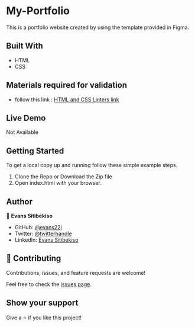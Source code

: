 # My-Portfolio
This is a portfolio website created by using the template provided in Figma.


## Built With

- HTML
- CSS

## Materials required for validation
- follow this link :
[HTML and CSS Linters link]( https://github.com/microverseinc/linters-config/tree/master/html-css)

## Live Demo
Not Available

## Getting Started

To get a local copy up and running follow these simple example steps.

1. Clone the Repo or Download the Zip file
2. Open index.html with your browser.

## Author

👤 **Evans Sitibekiso**

- GitHub: [@evans22j](https://github.com/evans22j)
- Twitter: [@twitterhandle](https://twitter.com/Evans_22J)
- LinkedIn: [Evans Sitibekiso](https://www.linkedin.com/in/evans-sitibekiso-a85753202/)


## 🤝 Contributing

Contributions, issues, and feature requests are welcome!

Feel free to check the [issues page](../../issues/).

## Show your support

Give a ⭐️ if you like this project!

